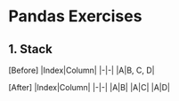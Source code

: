 # Pandas Exercises

## 1. Stack
[Before]
|Index|Column|
|-|-|
|A|B, C, D|

[After]
|Index|Column|
|-|-|
|A|B|
|A|C|
|A|D|
